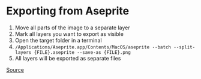 # Exporting from Aseprite

1. Move all parts of the image to a separate layer
2. Mark all layers you want to export as visible
3. Open the target folder in a terminal
4. `/Applications/Aseprite.app/Contents/MacOS/aseprite --batch --split-layers {FILE}.aseprite --save-as {FILE}.png`
5. All layers will be exported as separate files

[Source](https://www.aseprite.org/docs/cli/#split-layers)

